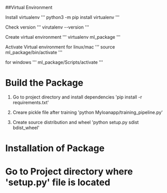 

##Virtual Environment

Install virtualenv
'''
python3 -m pip install virtualenv
'''


Check version
'''
virutalenv --version
'''

Create virtual environment
'''
virtualenv ml_package
'''

Activate Virtual environment
for linux/mac
'''
source ml_package/bin/activate
'''

for windows
'''
ml_package/Scripts/activate
'''

# Build the Package
1. Go to project directory and install dependencies
'pip install -r requirements.txt'

2. Creare pickle file after training
'python Myloanapp/training_pipeline.py'

3. Create source distribution and wheel
'python setup.py sdist bdist_wheel'


# Installation of Package

# Go to Project directory where 'setup.py' file is located